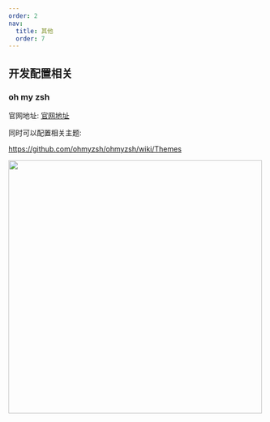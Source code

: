 ```yaml
---
order: 2
nav:
  title: 其他
  order: 7
---
```


## 开发配置相关

### oh my zsh

官网地址: [官网地址](https://ohmyz.sh/)

同时可以配置相关主题:

https://github.com/ohmyzsh/ohmyzsh/wiki/Themes

<img src="https://user-images.githubusercontent.com/49100982/108254738-764b8700-716c-11eb-9a59-4deb8c8c6193.jpg" referrer="no-referrer" width="500px">